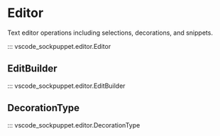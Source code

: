 # Editor

Text editor operations including selections, decorations, and snippets.

::: vscode_sockpuppet.editor.Editor

## EditBuilder

::: vscode_sockpuppet.editor.EditBuilder

## DecorationType

::: vscode_sockpuppet.editor.DecorationType

